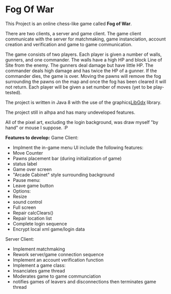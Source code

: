 # Fog Of War

This Project is an online chess-like game called **Fog of War**.

There are two clients, a server and game client. The game client communicate with the server for matchmaking, game instanciation, account creation and verification and game to game communication.

The game consists of two players. Each player is given a number of walls, gunners, and one commander. The walls have a high HP and block Line of Site from the enemy. The gunners deal damage but have little HP. The commander deals high damage and has twice the HP of a gunner. If the commander dies, the game is over. Moving the pawns will remove the fog surrounding the pawns on the map and once the fog has been cleared it will not return. Each player will be given a set number of moves (yet to be play-tested).

The project is written in Java 8 with the use of the graphics[LibGdx](https://github.com/libgdx/libgdx) library.

The project still in alhpa and has many undeveloped features.

All of the pixel art, excluding the login background, was draw myself "by hand" or mouse I suppose. :P

**Features to develop:**
Game Client:
 - Implment the in-game menu UI include the following features:
  - Move Counter
  - Pawns placement bar (during initialization of game)
  - status label
  - Game over screen
  - "Arcade Cabinet" style surrounding background
 - Pause menu:
  - Leave game button
  - Options:
   - Resize
   - sound control
   - Full screen
 - Repair calcClears()
 - Repair location list
 - Complete login sequence
 - Encrypt local xml game/login data
 
Server Client:
 - Implement matchmaking
 - Rework server/game connection sequence
 - Implement an account verification function
 - Implement a game class:
  - Insanciates game thread
  - Moderates game to game communciation
  - notifies games of leavers and disconnections then terminates game thread
